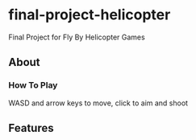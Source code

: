 # final-project-helicopter
Final Project for Fly By Helicopter Games

## About

### How To Play
WASD and arrow keys to move, click to aim and shoot

## Features
